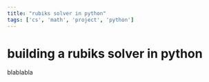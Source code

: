 ```yaml
---
title: "rubiks solver in python"
tags: ['cs', 'math', 'project', 'python']
---
```


# building a rubiks solver in python

blablabla